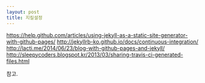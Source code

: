 ```yaml
---
layout: post
title: 지킬설정
---
```


https://help.github.com/articles/using-jekyll-as-a-static-site-generator-with-github-pages/
http://jekyllrb-ko.github.io/docs/continuous-integration/
http://lacti.me/2014/06/23/blog-with-github-pages-and-jekyll/
http://sleepycoders.blogspot.kr/2013/03/sharing-travis-ci-generated-files.html

참고.
